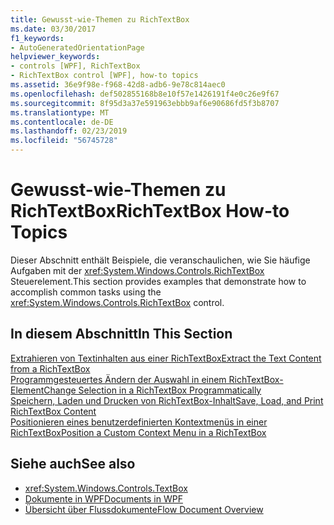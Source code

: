 ```yaml
---
title: Gewusst-wie-Themen zu RichTextBox
ms.date: 03/30/2017
f1_keywords:
- AutoGeneratedOrientationPage
helpviewer_keywords:
- controls [WPF], RichTextBox
- RichTextBox control [WPF], how-to topics
ms.assetid: 36e9f98e-f968-42d8-adb6-9e78c814aec0
ms.openlocfilehash: def502855168b8e10f57e1426191f4e0c26e9f67
ms.sourcegitcommit: 8f95d3a37e591963ebbb9af6e90686fd5f3b8707
ms.translationtype: MT
ms.contentlocale: de-DE
ms.lasthandoff: 02/23/2019
ms.locfileid: "56745728"
---
```

# <a name="richtextbox-how-to-topics"></a><span data-ttu-id="8ca22-102">Gewusst-wie-Themen zu RichTextBox</span><span class="sxs-lookup"><span data-stu-id="8ca22-102">RichTextBox How-to Topics</span></span>
<span data-ttu-id="8ca22-103">Dieser Abschnitt enthält Beispiele, die veranschaulichen, wie Sie häufige Aufgaben mit der <xref:System.Windows.Controls.RichTextBox> Steuerelement.</span><span class="sxs-lookup"><span data-stu-id="8ca22-103">This section provides examples that demonstrate how to accomplish common tasks using the <xref:System.Windows.Controls.RichTextBox> control.</span></span>  
  
## <a name="in-this-section"></a><span data-ttu-id="8ca22-104">In diesem Abschnitt</span><span class="sxs-lookup"><span data-stu-id="8ca22-104">In This Section</span></span>  
 [<span data-ttu-id="8ca22-105">Extrahieren von Textinhalten aus einer RichTextBox</span><span class="sxs-lookup"><span data-stu-id="8ca22-105">Extract the Text Content from a RichTextBox</span></span>](../../../../docs/framework/wpf/controls/how-to-extract-the-text-content-from-a-richtextbox.md)  
 [<span data-ttu-id="8ca22-106">Programmgesteuertes Ändern der Auswahl in einem RichTextBox-Element</span><span class="sxs-lookup"><span data-stu-id="8ca22-106">Change Selection in a RichTextBox Programmatically</span></span>](../../../../docs/framework/wpf/controls/change-selection-in-a-richtextbox-programmatically.md)  
 [<span data-ttu-id="8ca22-107">Speichern, Laden und Drucken von RichTextBox-Inhalt</span><span class="sxs-lookup"><span data-stu-id="8ca22-107">Save, Load, and Print RichTextBox Content</span></span>](../../../../docs/framework/wpf/controls/how-to-save-load-and-print-richtextbox-content.md)  
 [<span data-ttu-id="8ca22-108">Positionieren eines benutzerdefinierten Kontextmenüs in einer RichTextBox</span><span class="sxs-lookup"><span data-stu-id="8ca22-108">Position a Custom Context Menu in a RichTextBox</span></span>](../../../../docs/framework/wpf/controls/how-to-position-a-custom-context-menu-in-a-richtextbox.md)  
  
## <a name="see-also"></a><span data-ttu-id="8ca22-109">Siehe auch</span><span class="sxs-lookup"><span data-stu-id="8ca22-109">See also</span></span>
- <xref:System.Windows.Controls.TextBox>
- [<span data-ttu-id="8ca22-110">Dokumente in WPF</span><span class="sxs-lookup"><span data-stu-id="8ca22-110">Documents in WPF</span></span>](../../../../docs/framework/wpf/advanced/documents-in-wpf.md)
- [<span data-ttu-id="8ca22-111">Übersicht über Flussdokumente</span><span class="sxs-lookup"><span data-stu-id="8ca22-111">Flow Document Overview</span></span>](../../../../docs/framework/wpf/advanced/flow-document-overview.md)
